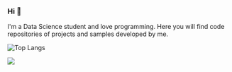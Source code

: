 
### Hi 👋
I'm a Data Science student and love programming. Here you will find code repositories of projects and samples developed by me.

![Top Langs](https://github-readme-stats.vercel.app/api/top-langs/?username=thenielfarias&theme=tokyonight)

[<img src="https://img.shields.io/badge/linkedin-%230077B5.svg?&style=for-the-badge&logo=linkedin&logoColor=white" />](https://www.linkedin.com/in/fariasdaniel/)

